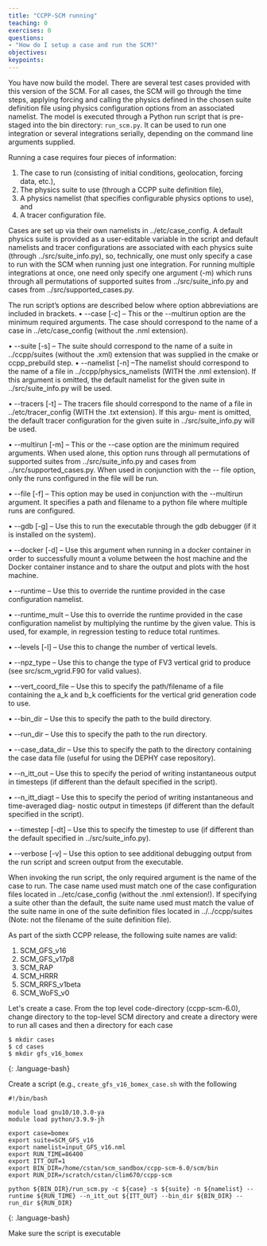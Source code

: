 ```yaml
---
title: "CCPP-SCM running"
teaching: 0
exercises: 0 
questions:
- "How do I setup a case and run the SCM?"
objectives:
keypoints:
---
```

You have now build the model. There are several test cases provided with this version of the SCM. For all cases, the SCM will go through the time steps, applying forcing and calling the physics defined in the chosen suite definition file using physics configuration options from an associated namelist. The model is executed through a Python run script that is pre-staged into the bin directory: `run_scm.py`. It can be used to run one integration or several integrations serially, depending on the command line arguments supplied.

Running a case requires four pieces of information: 
1. The case to run (consisting of initial conditions, geolocation, forcing data, etc.), 
2. The physics suite to use (through a CCPP suite definition file), 
3. A physics namelist (that specifies configurable physics options to use), and 
4. A tracer configuration file. 

Cases are set up via their own namelists in ../etc/case_config. A default physics suite is provided as a user-editable variable in the script and default namelists and tracer configurations are associated with each physics suite (through ../src/suite_info.py), so, technically, one must only specify a case to run with the SCM when running just one integration. For running multiple integrations at once, one need only specify one argument (-m) which runs through all permutations of supported suites from ../src/suite_info.py and cases from ../src/supported_cases.py. 

The run script’s options are described below where option abbreviations are included in brackets.
• --case [-c]
– This or the --multirun option are the minimum required arguments.
The case should correspond to the name of a case in ../etc/case_config (without the .nml extension).

• --suite [-s]
– The suite should correspond to the name of a suite in ../ccpp/suites (without
the .xml) extension that was supplied in the cmake or ccpp_prebuild step. • --namelist [-n]
–The namelist should correspond to the name of a file in ../ccpp/physics_namelists (WITH the .nml extension). If this argument is omitted, the default namelist for the given suite in ../src/suite_info.py will be used.

• --tracers [-t]
– The tracers file should correspond to the name of a file in
../etc/tracer_config (WITH the .txt extension). If this argu- ment is omitted, the default tracer configuration for the given suite in ../src/suite_info.py will be used.

• --multirun [-m]
– This or the --case option are the minimum required arguments.
When used alone, this option runs through all permutations of supported suites from ../src/suite_info.py and cases from ../src/supported_cases.py. When used in conjunction with the -- file option, only the runs configured in the file will be run.

• --file [-f]
– This option may be used in conjunction with the --multirun argument. It
specifies a path and filename to a python file where multiple runs are configured. 

• --gdb [-g]
– Use this to run the executable through the gdb debugger (if it is installed on the system).

• --docker [-d]
– Use this argument when running in a docker container in order to successfully
mount a volume between the host machine and the Docker container instance
and to share the output and plots with the host machine. 

• --runtime
– Use this to override the runtime provided in the case configuration namelist. 

• --runtime_mult
– Use this to override the runtime provided in the case configuration namelist by multiplying the runtime by the given value. This is used, for example, in regression testing to reduce total runtimes.

• --levels [-l]
– Use this to change the number of vertical levels.

• --npz_type
– Use this to change the type of FV3 vertical grid to produce (see src/scm_vgrid.F90 for valid values). 

• --vert_coord_file
– Use this to specify the path/filename of a file containing the a_k and b_k coefficients for the vertical grid generation code to use.

• --bin_dir
– Use this to specify the path to the build directory.

• --run_dir
– Use this to specify the path to the run directory.

• --case_data_dir
– Use this to specify the path to the directory containing the case data file (useful
for using the DEPHY case repository). 

• --n_itt_out
– Use this to specify the period of writing instantaneous output in timesteps (if different than the default specified in the script).

• --n_itt_diagt
– Use this to specify the period of writing instantaneous and time-averaged diag-
nostic output in timesteps (if different than the default specified in the script). 

• --timestep [-dt]
– Use this to specify the timestep to use (if different than the default specified in ../src/suite_info.py).

• --verbose [-v]
– Use this option to see additional debugging output from the run script and screen output from the executable.

When invoking the run script, the only required argument is the name of the case to run. The case name used must match one of the case configuration files located in ../etc/case_config (without the .nml extension!). If specifying a suite other than the default, the suite name used must match the value of the suite name in one of the suite definition files located in ../../ccpp/suites (Note: not the filename of the suite definition file). 

As part of the sixth CCPP release, the following suite names are valid:
1. SCM_GFS_v16
2. SCM_GFS_v17p8 
3. SCM_RAP
4. SCM_HRRR
5. SCM_RRFS_v1beta 
6. SCM_WoFS_v0

Let's create a case. From the top level code-directory (ccpp-scm-6.0), change directory to the top-level SCM directory and create a directory were to run all cases and then a directory for each case

~~~
$ mkdir cases
$ cd cases
$ mkdir gfs_v16_bomex
~~~
{: .language-bash}

Create a script (e.g., `create_gfs_v16_bomex_case.sh` with the following

~~~
#!/bin/bash

module load gnu10/10.3.0-ya
module load python/3.9.9-jh

export case=bomex
export suite=SCM_GFS_v16
export namelist=input_GFS_v16.nml
export RUN_TIME=86400
export ITT_OUT=1
export BIN_DIR=/home/cstan/scm_sandbox/ccpp-scm-6.0/scm/bin
export RUN_DIR=/scratch/cstan/clim670/ccpp-scm

python ${BIN_DIR}/run_scm.py -c ${case} -s ${suite} -n ${namelist} --runtime ${RUN_TIME} --n_itt_out ${ITT_OUT} --bin_dir ${BIN_DIR} --run_dir ${RUN_DIR}
~~~
{: .language-bash}

Make sure the script is executable

